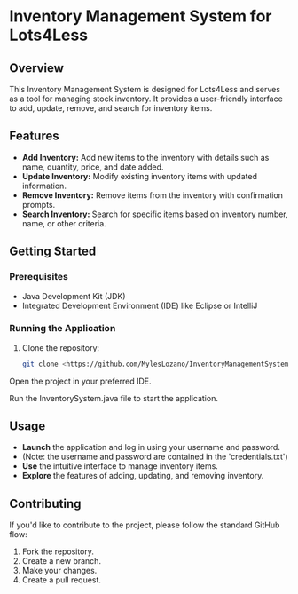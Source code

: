 # Inventory Management System for Lots4Less

## Overview

This Inventory Management System is designed for Lots4Less and serves as a tool for managing stock inventory. It provides a user-friendly interface to add, update, remove, and search for inventory items.

## Features

- **Add Inventory:** Add new items to the inventory with details such as name, quantity, price, and date added.
- **Update Inventory:** Modify existing inventory items with updated information.
- **Remove Inventory:** Remove items from the inventory with confirmation prompts.
- **Search Inventory:** Search for specific items based on inventory number, name, or other criteria.

## Getting Started

### Prerequisites

- Java Development Kit (JDK)
- Integrated Development Environment (IDE) like Eclipse or IntelliJ

### Running the Application

1. Clone the repository:

   ```bash
   git clone <https://github.com/MylesLozano/InventoryManagementSystem_FinalProject.git>

Open the project in your preferred IDE.

Run the InventorySystem.java file to start the application.

## Usage
- **Launch** the application and log in using your username and password.
- (Note: the username and password are contained in the 'credentials.txt')
- **Use** the intuitive interface to manage inventory items.
- **Explore** the features of adding, updating, and removing inventory.

## Contributing
If you'd like to contribute to the project, please follow the standard GitHub flow:

1. Fork the repository.
2. Create a new branch.
3. Make your changes.
4. Create a pull request.
